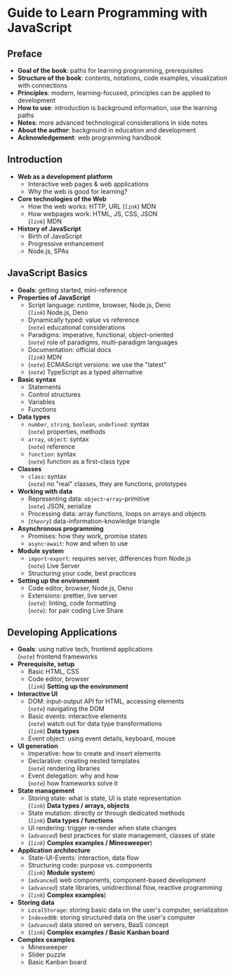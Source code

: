 # Guide to Learn Programming with JavaScript

## Preface

- **Goal of the book**: paths for learning programming, prerequisites
- **Structure of the book**: contents, notations, code examples, visualization with connections
- **Principles**: modern, learning-focused, principles can be applied to development
- **How to use**: introduction is background information, use the learning paths
- **Notes**: more advanced technological considerations in side notes
- **About the author**: background in education and development
- **Acknowledgement**: web programming handbook

## Introduction

- **Web as a development platform**
  - Interactive web pages & web applications
  - Why the web is good for learning?
- **Core technologies of the Web**
  - How the web works: HTTP, URL
    (*`link`*) MDN
  - How webpages work: HTML, JS, CSS, JSON  
    (*`link`*) MDN
- **History of JavaScript**
  - Birth of JavaScript
  - Progressive enhancement
  - Node.js, SPAs

## JavaScript Basics

- **Goals**: getting started, mini-reference
- **Properties of JavaScript**
  - Script language: runtime, browser, Node.js, Deno  
    (*`link`*) Node.js, Deno
  - Dynamically typed: value vs reference  
    (*`note`*) educational considerations
  - Paradigms: imperative, functional, object-oriented  
    (*`note`*) role of paradigms, multi-paradigm languages
  - Documentation: official docs  
    (*`link`*) MDN
  - (*`note`*) ECMAScript versions: we use the "latest"
  - (*`note`*) TypeScript as a typed alternative
- **Basic syntax**
  - Statements
  - Control structures
  - Variables
  - Functions
- **Data types**
  - `number`, `string`, `boolean`, `undefined`: syntax  
    (*`note`*) properties, methods
  - `array`, `object`: syntax  
    (*`note`*) reference
  - `function`: syntax  
    (*`note`*) function as a first-class type
- **Classes**
  - `class`: syntax  
    (*`note`*) no "real" classes, they are functions, prototypes
- **Working with data**
  - Representing data: `object`-`array`-primitive  
    (*`note`*) JSON, serialize
  - Processing data: array functions, loops on arrays and objects
  - (*`theory`*) data-information-knowledge triangle
- **Asynchronous programming**
  - Promises: how they work, promise states
  - `async`-`await`: how and when to use
- **Module system**
  - `import`-`export`: requires server, differences from Node.js  
    (*`note`*) Live Server
  - Structuring your code, best practices
- **Setting up the environment**
  - Code editor, browser, Node.js, Deno
  - Extensions: prettier, live server  
    (*`note`*): linting, code formatting  
    (*`note`*): for pair coding Live Share

## Developing Applications

- **Goals**: using native tech, frontend applications  
  (*`note`*) frontend frameworks
- **Prerequisite, setup**
  - Basic HTML, CSS
  - Code editor, browser  
    (*`link`*) **Setting up the environment**
- **Interactive UI**
  - DOM: input-output API for HTML, accessing elements  
    (*`note`*) navigating the DOM
  - Basic events: interactive elements  
    (*`note`*) watch out for data type transformations  
    (*`link`*) **Data types**
  - Event object: using event details, keyboard, mouse
- **UI generation**
  - Imperative: how to create and insert elements
  - Declarative: creating nested templates  
    (*`note`*) rendering libraries
  - Event delegation: why and how  
    (*`note`*) how frameworks solve it
- **State management**
  - Storing state: what is state, UI is state representation  
    (*`link`*) **Data types / arrays, objects**
  - State mutation: directly or through dedicated methods  
    (*`link`*) **Data types / functions**
  - UI rendering: trigger re-render when state changes
  - (*`advanced`*) best practices for state management, classes of state
  - (*`link`*) **Complex examples / Minesweeper**)
- **Application architecture**
  - State-UI-Events: interaction, data flow
  - Structuring code: purpose vs. components  
    (*`link`*) **Module system**)
  - (*`advanced`*) web components, component-based development
  - (*`advanced`*) state libraries, unidirectional flow, reactive programming
  - (*`link`*) **Complex examples**)
- **Storing data**
  - `LocalStorage`: storing basic data on the user's computer, serialization
  - `IndexedDB`: storing structured data on the user's computer
  - (*`advanced`*) data stored on servers, BaaS concept
  - (*`link`*) **Complex examples / Basic Kanban board**
- **Complex examples**
  - Minesweeper
  - Slider puzzle
  - Basic Kanban board
